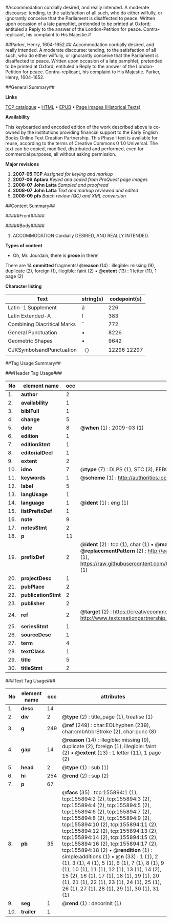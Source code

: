 #Accommodation cordially desired, and really intended. A moderate discourse: tending, to the satisfaction of all such, who do either wilfully, or ignorantly conceive that the Parliament is disaffected to peace. Written upon occasion of a late pamphlet, pretended to be printed at Oxford; entituled a Reply to the answer of the London-Petition for peace. Contra-replicant, his complaint to His Majestie.#

##Parker, Henry, 1604-1652.##
Accommodation cordially desired, and really intended. A moderate discourse: tending, to the satisfaction of all such, who do either wilfully, or ignorantly conceive that the Parliament is disaffected to peace. Written upon occasion of a late pamphlet, pretended to be printed at Oxford; entituled a Reply to the answer of the London-Petition for peace.
Contra-replicant, his complaint to His Majestie.
Parker, Henry, 1604-1652.

##General Summary##

**Links**

[TCP catalogue](http://www.ota.ox.ac.uk/tcp/)  • 
[HTML](http://tei.it.ox.ac.uk/tcp/Texts-HTML/free/A91/A91163.html)  • 
[EPUB](http://tei.it.ox.ac.uk/tcp/Texts-EPUB/free/A91/A91163.epub) • 
[Page images (Historical Texts)](https://data.historicaltexts.jisc.ac.uk/view?pubId=eebo-99869118e&pageId=eebo-99869118e-155894-1)

**Availability**

This keyboarded and encoded edition of the
	       work described above is co-owned by the institutions
	       providing financial support to the Early English Books
	       Online Text Creation Partnership. This Phase I text is
	       available for reuse, according to the terms of Creative
	       Commons 0 1.0 Universal. The text can be copied,
	       modified, distributed and performed, even for
	       commercial purposes, all without asking permission.

**Major revisions**

1. __2007-05__ __TCP__ *Assigned for keying and markup*
1. __2007-06__ __Aptara__ *Keyed and coded from ProQuest page images*
1. __2008-07__ __John Latta__ *Sampled and proofread*
1. __2008-07__ __John Latta__ *Text and markup reviewed and edited*
1. __2008-09__ __pfs__ *Batch review (QC) and XML conversion*

##Content Summary##

#####Front#####

#####Body#####

1. ACCOMMODATION Cordially DESIRED,
AND
REALLY INTENDED.

**Types of content**

  * Oh, Mr. Jourdain, there is **prose** in there!

There are 14 **ommitted** fragments! 
 @__reason__ (14) : illegible: missing (9), duplicate (2), foreign (1), illegible: faint (2)  •  @__extent__ (13) : 1 letter (11), 1 page (2)

**Character listing**


|Text|string(s)|codepoint(s)|
|---|---|---|
|Latin-1 Supplement|â|226|
|Latin Extended-A|ſ|383|
|Combining             Diacritical Marks|̄|772|
|General Punctuation|•|8226|
|Geometric Shapes|▪|9642|
|CJKSymbolsandPunctuation|〈〉|12296 12297|

##Tag Usage Summary##

###Header Tag Usage###

|No|element name|occ|attributes|
|---|---|---|---|
|1.|__author__|2||
|2.|__availability__|1||
|3.|__biblFull__|1||
|4.|__change__|5||
|5.|__date__|8| @__when__ (1) : 2009-03 (1)|
|6.|__edition__|1||
|7.|__editionStmt__|1||
|8.|__editorialDecl__|1||
|9.|__extent__|2||
|10.|__idno__|7| @__type__ (7) : DLPS (1), STC (3), EEBO-CITATION (1), PROQUEST (1), VID (1)|
|11.|__keywords__|1| @__scheme__ (1) : http://authorities.loc.gov/ (1)|
|12.|__label__|5||
|13.|__langUsage__|1||
|14.|__language__|1| @__ident__ (1) : eng (1)|
|15.|__listPrefixDef__|1||
|16.|__note__|9||
|17.|__notesStmt__|2||
|18.|__p__|11||
|19.|__prefixDef__|2| @__ident__ (2) : tcp (1), char (1)  •  @__matchPattern__ (2) : ([0-9\-]+):([0-9IVX]+) (1), (.+) (1)  •  @__replacementPattern__ (2) : http://eebo.chadwyck.com/downloadtiff?vid=$1&page=$2 (1), https://raw.githubusercontent.com/textcreationpartnership/Texts/master/tcpchars.xml#$1 (1)|
|20.|__projectDesc__|1||
|21.|__pubPlace__|2||
|22.|__publicationStmt__|2||
|23.|__publisher__|2||
|24.|__ref__|2| @__target__ (2) : https://creativecommons.org/publicdomain/zero/1.0/ (1), http://www.textcreationpartnership.org/docs/. (1)|
|25.|__seriesStmt__|1||
|26.|__sourceDesc__|1||
|27.|__term__|4||
|28.|__textClass__|1||
|29.|__title__|5||
|30.|__titleStmt__|2||


###Text Tag Usage###

|No|element name|occ|attributes|
|---|---|---|---|
|1.|__desc__|14||
|2.|__div__|2| @__type__ (2) : title_page (1), treatise (1)|
|3.|__g__|249| @__ref__ (249) : char:EOLhyphen (239), char:cmbAbbrStroke (2), char:punc (8)|
|4.|__gap__|14| @__reason__ (14) : illegible: missing (9), duplicate (2), foreign (1), illegible: faint (2)  •  @__extent__ (13) : 1 letter (11), 1 page (2)|
|5.|__head__|2| @__type__ (1) : sub (1)|
|6.|__hi__|254| @__rend__ (2) : sup (2)|
|7.|__p__|67||
|8.|__pb__|35| @__facs__ (35) : tcp:155894:1 (1), tcp:155894:2 (2), tcp:155894:3 (2), tcp:155894:4 (2), tcp:155894:5 (2), tcp:155894:6 (2), tcp:155894:7 (2), tcp:155894:8 (2), tcp:155894:9 (2), tcp:155894:10 (2), tcp:155894:11 (2), tcp:155894:12 (2), tcp:155894:13 (2), tcp:155894:14 (2), tcp:155894:15 (2), tcp:155894:16 (2), tcp:155894:17 (2), tcp:155894:18 (2)  •  @__rendition__ (1) : simple:additions (1)  •  @__n__ (33) : 1 (1), 2 (1), 3 (1), 4 (1), 5 (1), 6 (1), 7 (1), 8 (1), 9 (1), 10 (1), 11 (1), 12 (1), 13 (1), 14 (2), 15 (2), 16 (1), 17 (1), 18 (1), 19 (1), 20 (1), 21 (1), 22 (1), 23 (1), 24 (1), 25 (1), 26 (1), 27 (1), 28 (1), 29 (1), 30 (1), 31 (1)|
|9.|__seg__|1| @__rend__ (1) : decorInit (1)|
|10.|__trailer__|1||
